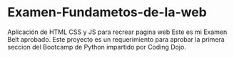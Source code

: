 # Examen-Fundametos-de-la-web
Aplicación de HTML CSS y JS para recrear pagina web 
Este es mi Examen Belt aprobado. 
Este proyecto es un requerimiento para aprobar la primera seccion del Bootcamp de Python impartido por Coding Dojo.
